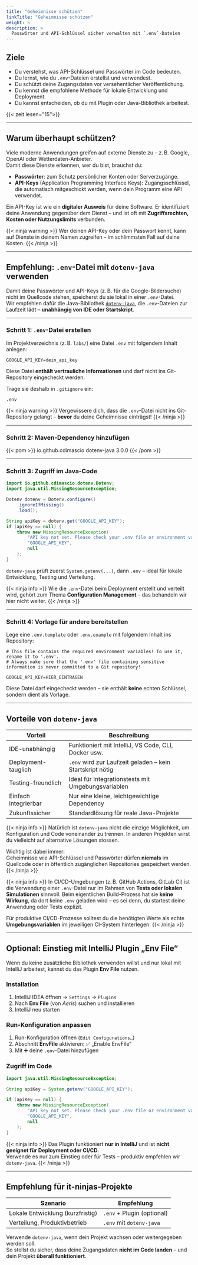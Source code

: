 ```yaml
---
title: "Geheimnisse schützen"
linkTitle: "Geheimnisse schützen"
weight: 5
description: >
  Passwörter und API-Schlüssel sicher verwalten mit `.env`-Dateien
---
```


## Ziele

- Du verstehst, was API-Schlüssel und Passwörter im Code bedeuten.
- Du lernst, wie du `.env`-Dateien erstellst und verwendest.
- Du schützt deine Zugangsdaten vor versehentlicher Veröffentlichung.
- Du kennst die empfohlene Methode für lokale Entwicklung und Deployment.
- Du kannst entscheiden, ob du mit Plugin oder Java-Bibliothek arbeitest.

{{< zeit lesen="15">}}

---

## Warum überhaupt schützen?

Viele moderne Anwendungen greifen auf externe Dienste zu – z. B. Google, OpenAI oder Wetterdaten-Anbieter.  
Damit diese Dienste erkennen, wer du bist, brauchst du:

- **Passwörter**: zum Schutz persönlicher Konten oder Serverzugänge.
- **API-Keys** (Application Programming Interface Keys): Zugangsschlüssel, die automatisch mitgeschickt werden, wenn dein Programm eine API verwendet.

Ein API-Key ist wie ein **digitaler Ausweis** für deine Software. Er identifiziert deine Anwendung gegenüber dem Dienst – und ist oft mit **Zugriffsrechten, Kosten oder Nutzungslimits** verbunden.

{{< ninja warning >}}
Wer deinen API-Key oder dein Passwort kennt, kann auf Dienste in deinem Namen zugreifen – im schlimmsten Fall auf deine Kosten.
{{< /ninja >}}

---

## Empfehlung: `.env`-Datei mit `dotenv-java` verwenden

Damit deine Passwörter und API-Keys (z. B. für die Google-Bildersuche) nicht im Quellcode stehen, speicherst du sie lokal in einer `.env`-Datei.  
Wir empfehlen dafür die Java-Bibliothek [`dotenv-java`](https://github.com/cdimascio/dotenv-java), die `.env`-Dateien zur Laufzeit lädt – **unabhängig von IDE oder Startskript**.

---

### Schritt 1: `.env`-Datei erstellen

Im Projektverzeichnis (z. B. `labs/`) eine Datei `.env` mit folgendem Inhalt anlegen:

```env
GOOGLE_API_KEY=dein_api_key
```

Diese Datei **enthält vertrauliche Informationen** und darf nicht ins Git-Repository eingecheckt werden.

Trage sie deshalb in `.gitignore` ein:

```
.env
```

{{< ninja warning >}}
Vergewissere dich, dass die `.env`-Datei nicht ins Git-Repository gelangt – **bevor** du deine Geheimnisse einträgst!
{{< /ninja >}}

---

### Schritt 2: Maven-Dependency hinzufügen

{{< pom >}}
<dependency>
  <groupId>io.github.cdimascio</groupId>
  <artifactId>dotenv-java</artifactId>
  <version>3.0.0</version>
</dependency>
{{< /pom >}}

---

### Schritt 3: Zugriff im Java-Code

```java
import io.github.cdimascio.dotenv.Dotenv;
import java.util.MissingResourceException;

Dotenv dotenv = Dotenv.configure()
    .ignoreIfMissing()
    .load();

String apiKey = dotenv.get("GOOGLE_API_KEY");
if (apiKey == null) {
    throw new MissingResourceException(
        "API key not set. Please check your .env file or environment variables.",
        "GOOGLE_API_KEY",
        null
    );
}
```

`dotenv-java` prüft zuerst `System.getenv(...)`, dann `.env` – ideal für lokale Entwicklung, Testing und Verteilung.

{{< ninja info >}}
Wie die `.env`-Datei beim Deployment erstellt und verteilt wird, gehört zum Thema **Configuration Management** – das behandeln wir hier nicht weiter.
{{< /ninja >}}

---

### Schritt 4: Vorlage für andere bereitstellen

Lege eine `.env.template` oder `.env.example` mit folgendem Inhalt ins Repository:

```env
# This file contains the required environment variables! To use it, rename it to '.env'.
# Always make sure that the '.env' file containing sensitive information is never committed to a Git repository!

GOOGLE_API_KEY=HIER_EINTRAGEN
```

Diese Datei darf eingecheckt werden – sie enthält **keine** echten Schlüssel, sondern dient als Vorlage.

---

## Vorteile von `dotenv-java`

| Vorteil             | Beschreibung |
|---------------------|--------------|
| IDE-unabhängig      | Funktioniert mit IntelliJ, VS Code, CLI, Docker usw. |
| Deployment-tauglich | `.env` wird zur Laufzeit geladen – kein Startskript nötig |
| Testing-freundlich  | Ideal für Integrationstests mit Umgebungsvariablen |
| Einfach integrierbar| Nur eine kleine, leichtgewichtige Dependency |
| Zukunftssicher      | Standardlösung für reale Java-Projekte |

{{< ninja info >}}
Natürlich ist `dotenv-java` nicht die einzige Möglichkeit, um Konfiguration und Code voneinander zu trennen. In anderen
Projekten wirst du vielleicht auf alternative Lösungen stossen.

Wichtig ist dabei immer:  
Geheimnisse wie API-Schlüssel und Passwörter dürfen **niemals** im Quellcode oder in öffentlich zugänglichen Repositories gespeichert werden.
{{< /ninja >}}

{{< ninja info >}}
In CI/CD-Umgebungen (z. B. GitHub Actions, GitLab CI) ist die Verwendung einer `.env`-Datei nur im Rahmen von **Tests oder lokalen Simulationen** sinnvoll. Beim eigentlichen Build-Prozess hat sie **keine Wirkung**, da dort keine `.env` geladen wird – es sei denn, du startest deine Anwendung oder Tests explizit.

Für produktive CI/CD-Prozesse solltest du die benötigten Werte als echte **Umgebungsvariablen** im jeweiligen CI-System hinterlegen.
{{< /ninja >}}

---

## Optional: Einstieg mit IntelliJ Plugin „Env File“

Wenn du keine zusätzliche Bibliothek verwenden willst und nur lokal mit IntelliJ arbeitest, kannst du das Plugin **Env File** nutzen.

### Installation

1. IntelliJ IDEA öffnen → `Settings` → `Plugins`
2. Nach **Env File** (von *Aeris*) suchen und installieren
3. IntelliJ neu starten

### Run-Konfiguration anpassen

1. Run-Konfiguration öffnen (`Edit Configurations…`)
2. Abschnitt **EnvFile** aktivieren: ✅ „Enable EnvFile“
3. Mit ➕ deine `.env`-Datei hinzufügen

### Zugriff im Code

```java
import java.util.MissingResourceException;

String apiKey = System.getenv("GOOGLE_API_KEY");

if (apiKey == null) {
    throw new MissingResourceException(
        "API key not set. Please check your .env file or environment variables.",
        "GOOGLE_API_KEY",
        null
    );
}
```

{{< ninja info >}}
Das Plugin funktioniert **nur in IntelliJ** und ist **nicht geeignet für Deployment oder CI/CD**.  
Verwende es nur zum Einstieg oder für Tests – produktiv empfehlen wir `dotenv-java`.
{{< /ninja >}}

---

## Empfehlung für it-ninjas-Projekte

| Szenario                           | Empfehlung                |
|------------------------------------|---------------------------|
| Lokale Entwicklung (kurzfristig)   | `.env` + Plugin (optional) |
| Verteilung, Produktivbetrieb       | `.env` mit `dotenv-java`  |

Verwende `dotenv-java`, wenn dein Projekt wachsen oder weitergegeben werden soll.  
So stellst du sicher, dass deine Zugangsdaten **nicht im Code landen** – und dein Projekt **überall funktioniert**.
